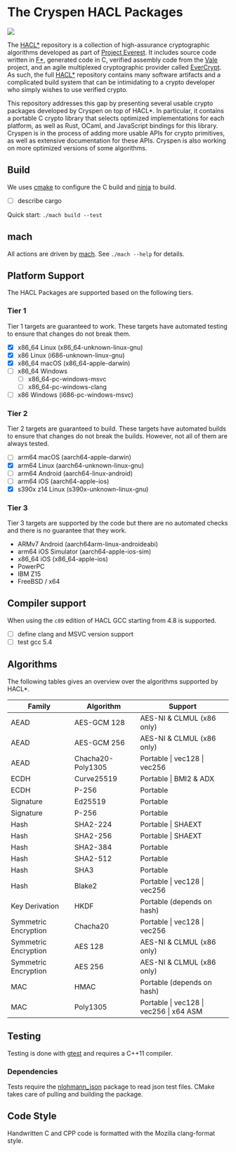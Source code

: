 # The Cryspen HACL Packages

![][status]

The [HACL*] repository is a collection of high-assurance cryptographic algorithms developed as part of [Project Everest].
It includes source code written in [F*], generated code in C, verified assembly code
from the [Vale] project, and an agile multiplexed cryptographic provider called [EverCrypt].
As such, the full [HACL*] repository contains many software artifacts and a complicated build system
that can be intimidating to a crypto developer who simply wishes to use verified crypto.

This repository addresses this gap by presenting several usable crypto packages developed by Cryspen on top of HACL*.
In particular, it contains a portable C crypto library that selects optimized implementations for each platform,
as well as Rust, OCaml, and JavaScript bindings for this library. Cryspen is in the process of adding more usable APIs for crypto
primitives, as well as extensive documentation for these APIs. Cryspen is also working on more optimized versions of some
algorithms.
## Build

We uses [cmake] to configure the C build and [ninja] to build.

- [ ] describe cargo

Quick start: `./mach build --test`

## mach

All actions are driven by [mach].
See `./mach --help` for details.

## Platform Support

The HACL Packages are supported based on the following tiers.

### Tier 1

Tier 1 targets are guaranteed to work. These targets have automated testing to
ensure that changes do not break them.

- [x] x86_64 Linux (x86_64-unknown-linux-gnu)
- [x] x86 Linux (i686-unknown-linux-gnu)
- [x] x86_64 macOS (x86_64-apple-darwin)
- [ ] x86_64 Windows
    - [ ] x86_64-pc-windows-msvc
    - [ ] x86_64-pc-windows-clang
- [ ] x86 Windows (i686-pc-windows-msvc)

### Tier 2

Tier 2 targets are guaranteed to build.
These targets have automated builds to ensure that changes do not break the
builds. However, not all of them are always tested.

- [ ] arm64 macOS (aarch64-apple-darwin)
- [x] arm64 Linux (aarch64-unknown-linux-gnu)
- [ ] arm64 Android (aarch64-linux-android)
- [ ] arm64 iOS (aarch64-apple-ios)
- [x] s390x z14 Linux (s390x-unknown-linux-gnu)

### Tier 3

Tier 3 targets are supported by the code but there are no automated checks and
there is no guarantee that they work.

- ARMv7 Android (aarch64arm-linux-androideabi)
- arm64 iOS Simulator (aarch64-apple-ios-sim)
- x86_64 iOS (x86_64-apple-ios)
- PowerPC
- IBM Z15
- FreeBSD / x64

## Compiler support
When using the `c89` edition of HACL GCC starting from 4.8 is supported.

- [ ] define clang and MSVC version support
- [ ] test gcc 5.4

## Algorithms

The following tables gives an overview over the algorithms supported by HACL\*.

| Family               | Algorithm         | Support                                 |
| -------------------- | ----------------- | --------------------------------------- |
| AEAD                 | AES-GCM 128       | AES-NI & CLMUL (x86 only)               |
| AEAD                 | AES-GCM 256       | AES-NI & CLMUL (x86 only)               |
| AEAD                 | Chacha20-Poly1305 | Portable \| vec128 \| vec256            |
| ECDH                 | Curve25519        | Portable \| BMI2 & ADX                  |
| ECDH                 | P-256             | Portable                                |
| Signature            | Ed25519           | Portable                                |
| Signature            | P-256             | Portable                                |
| Hash                 | SHA2-224          | Portable \| SHAEXT                      |
| Hash                 | SHA2-256          | Portable \| SHAEXT                      |
| Hash                 | SHA2-384          | Portable                                |
| Hash                 | SHA2-512          | Portable                                |
| Hash                 | SHA3              | Portable                                |
| Hash                 | Blake2            | Portable \| vec128 \| vec256            |
| Key Derivation       | HKDF              | Portable (depends on hash)              |
| Symmetric Encryption | Chacha20          | Portable \| vec128 \| vec256            |
| Symmetric Encryption | AES 128           | AES-NI & CLMUL (x86 only)               |
| Symmetric Encryption | AES 256           | AES-NI & CLMUL (x86 only)               |
| MAC                  | HMAC              | Portable (depends on hash)              |
| MAC                  | Poly1305          | Portable \| vec128 \| vec256 \| x64 ASM |

## Testing

Testing is done with [gtest] and requires a C++11 compiler.

### Dependencies

Tests require the [nlohmann_json] package to read json test files.
CMake takes care of pulling and building the package.

## Code Style

Handwritten C and CPP code is formatted with the Mozilla clang-format style.

[//]: # "links"
[cmake]: https://cmake.org/
[ninja]: https://ninja-build.org/
[mach]: ./mach
[gtest]: https://google.github.io/googletest/
[nlohmann_json]: https://github.com/nlohmann/json
[hacl*]: https://hacl-star.github.io
[F*]: https://fstar-lang.org
[vale]: https://hacl-star.github.io/HaclValeEverCrypt.html
[evercrypt]: https://hacl-star.github.io/HaclValeEverCrypt.html
[status]: https://img.shields.io/badge/status-alpha-red.svg?style=for-the-badge
[Project Everest]: https://project-everest.github.io/